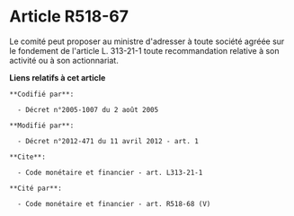 # Article R518-67

Le comité peut proposer au ministre d'adresser à toute société agréée sur le fondement de l'article L. 313-21-1 toute
recommandation relative à son activité ou à son actionnariat.

**Liens relatifs à cet article**

	**Codifié par**:

	  - Décret n°2005-1007 du 2 août 2005

	**Modifié par**:

	  - Décret n°2012-471 du 11 avril 2012 - art. 1

	**Cite**:

	  - Code monétaire et financier - art. L313-21-1

	**Cité par**:

	  - Code monétaire et financier - art. R518-68 (V)
